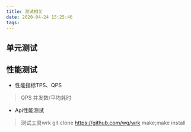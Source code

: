 ```yaml
---
title: 测试相关
date: 2020-04-24 15:25:46
tags:
---
```


## 单元测试

## 性能测试

- 性能指标TPS、QPS

> QPS 并发数/平均耗时

- Api性能测试

> 测试工具wrk
> git clone https://github.com/wg/wrk
> make;make install
